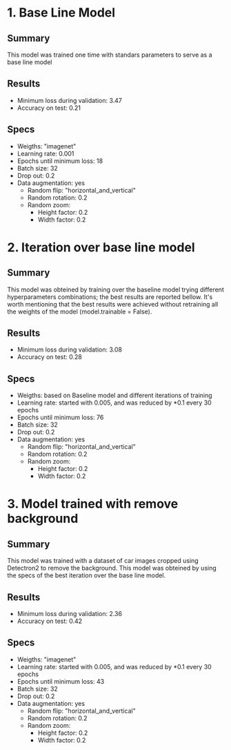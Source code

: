 # 1. Base Line Model

## Summary
This model was trained one time with standars parameters to serve as a base line model

## Results
- Minimum loss during validation: 3.47
- Accuracy on test: 0.21

## Specs
- Weigths: "imagenet"
- Learning rate: 0.001
- Epochs until minimum loss: 18
- Batch size: 32
- Drop out: 0.2
- Data augmentation: yes
    - Random flip: "horizontal_and_vertical"
    - Random rotation: 0.2
    - Random zoom:
        - Height factor: 0.2
        - Width factor: 0.2

# 2. Iteration over base line model

## Summary
This model was obteined by training over the baseline model trying different hyperparameters combinations; the best results are reported bellow. It's worth mentioning that the best results were achieved without retraining all the weights of the model (model.trainable = False).

## Results
- Minimum loss during validation: 3.08
- Accuracy on test: 0.28

## Specs
- Weigths: based on Baseline model and different iterations of training
- Learning rate: started with 0.005, and was reduced by *0.1 every 30 epochs
- Epochs until minimum loss: 76
- Batch size: 32
- Drop out: 0.2
- Data augmentation: yes
    - Random flip: "horizontal_and_vertical"
    - Random rotation: 0.2
    - Random zoom:
        - Height factor: 0.2
        - Width factor: 0.2

# 3. Model trained with remove background

## Summary
This model was trained with a dataset of car images cropped using Detectron2 to remove the background. This model was obteined by using the specs of the best iteration over the base line model.

## Results
- Minimum loss during validation: 2.36
- Accuracy on test: 0.42

## Specs
- Weigths: "imagenet"
- Learning rate: started with 0.005, and was reduced by *0.1 every 30 epochs
- Epochs until minimum loss: 43
- Batch size: 32
- Drop out: 0.2
- Data augmentation: yes
    - Random flip: "horizontal_and_vertical"
    - Random rotation: 0.2
    - Random zoom:
        - Height factor: 0.2
        - Width factor: 0.2
